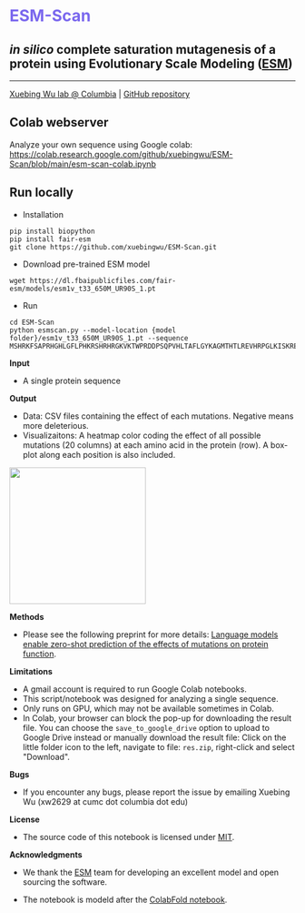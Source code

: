 # <font color='MediumSlateBlue '> **ESM-Scan**  </font> 
## *in silico* complete saturation mutagenesis of a protein using Evolutionary Scale Modeling ([ESM](https://github.com/facebookresearch/esm))
---
[Xuebing Wu lab @ Columbia](https://xuebingwu.github.io/)     |     [GitHub repository](https://github.com/xuebingwu/ESMScan) 



## Colab webserver

Analyze your own sequence using Google colab: https://colab.research.google.com/github/xuebingwu/ESM-Scan/blob/main/esm-scan-colab.ipynb

## Run locally

* Installation

```
pip install biopython
pip install fair-esm 
git clone https://github.com/xuebingwu/ESM-Scan.git
```

* Download pre-trained ESM model

```
wget https://dl.fbaipublicfiles.com/fair-esm/models/esm1v_t33_650M_UR90S_1.pt
```

* Run 

```
cd ESM-Scan
python esmscan.py --model-location {model folder}/esm1v_t33_650M_UR90S_1.pt --sequence MSHRKFSAPRHGHLGFLPHKRSHRHRGKVKTWPRDDPSQPVHLTAFLGYKAGMTHTLREVHRPGLKISKREEVEAVTIVETPPLVVVGVVGYVATPRGLRSFKTIFAEHLSDECRRRFYKDWHKSKKKAFTKACKRWRDTDGKKQLQKDFAAMKKYCKVIRVIVHTQMKLLPFRQKKAHIMEIQLNGGTVAEKVAWAQARLEKQVPVHSVFSQSEVIDVIAVTKGRGVKGVTSRWHTKKLPRKTHKGLRKVACIGAWHPARVGCSIARAGQKGYHHRTELNKKIFRIGRGPHMEDGKLVKNNASTSYDVTAKSITPLGGFPHYGEVNNDFVMLKGCIAGTKKRVITLRKSLLVHHSRQAVENIELKFIDTTSKFGHGRFQTAQEKRAFMGPQKKHLEKETPETSGDL
```
  
**Input**
* A single protein sequence

**Output**
* Data: CSV files containing the effect of each mutations. Negative means more deleterious. 
* Visualizaitons: A heatmap color coding the effect of all possible mutations (20 columns) at each amino acid in the protein (row). A box-plot along each position is also included.

<img src="https://github.com/xuebingwu/ESM-Scan/blob/main/example-output.png" height="200" align="center" style="height:240px">

**Methods**
* Please see the following preprint for more details: 
[Language models enable zero-shot prediction of the effects of mutations on protein function](https://www.biorxiv.org/content/10.1101/2021.07.09.450648v2).

**Limitations**
* A gmail account is required to run Google Colab notebooks.
* This script/notebook was designed for analyzing a single sequence. 
* Only runs on GPU, which may not be available sometimes in Colab.
* In Colab, your browser can block the pop-up for downloading the result file. You can choose the `save_to_google_drive` option to upload to Google Drive instead or manually download the result file: Click on the little folder icon to the left, navigate to file: `res.zip`, right-click and select \"Download\".


**Bugs**
- If you encounter any bugs, please report the issue by emailing Xuebing Wu (xw2629 at cumc dot columbia dot edu)

**License**

* The source code of this notebook is licensed under [MIT](https://raw.githubusercontent.com/sokrypton/ColabFold/main/LICENSE).

**Acknowledgments**
- We thank the [ESM](https://github.com/facebookresearch/esm) team for developing an excellent model and open sourcing the software. 

- The notebook is modeld after the [ColabFold notebook](https://colab.research.google.com/github/sokrypton/ColabFold/blob/main/AlphaFold2.ipynb).

